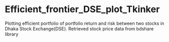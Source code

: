 # Efficient_frontier_DSE_plot_Tkinker
Plotting efficient portfolio of portfolio return and risk between two stocks in Dhaka Stock Exchange(DSE). Retrieved stock  price data from bdshare library
